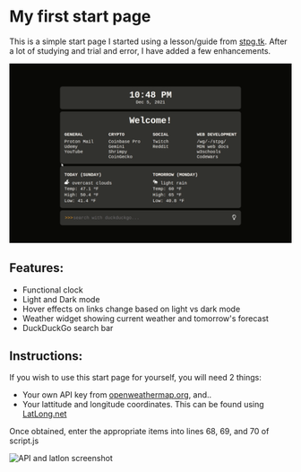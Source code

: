# My first start page

This is a simple start page I started using a lesson/guide from [stpg.tk](https://stpg.tk/guides/basic-startpage). After a lot of studying and trial and error, I have added a few enhancements.

![Demo:](./startpage-az-demo2.gif)

## Features:

- Functional clock
- Light and Dark mode
- Hover effects on links change based on light vs dark mode
- Weather widget showing current weather and tomorrow's forecast
- DuckDuckGo search bar

## Instructions:

If you wish to use this start page for yourself, you will need 2 things:

- Your own API key from [openweathermap.org](https://openweathermap.org/appid), and..
- Your lattitude and longitude coordinates. This can be found using [LatLong.net](https://www.latlong.net/)

Once obtained, enter the appropriate items into lines 68, 69, and 70 of script.js

![API and latlon screenshot](./api-latlon-screenshot.png)
